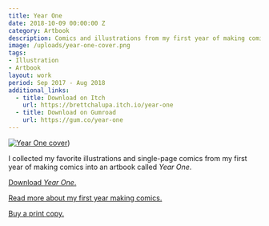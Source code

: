 ```yaml
---
title: Year One
date: 2018-10-09 00:00:00 Z
category: Artbook
description: Comics and illustrations from my first year of making comics.
image: /uploads/year-one-cover.png
tags:
- Illustration
- Artbook
layout: work
period: Sep 2017 - Aug 2018
additional_links:
  - title: Download on Itch
    url: https://brettchalupa.itch.io/year-one
  - title: Download on Gumroad
    url: https://gum.co/year-one
---
```


[![Year One cover](/uploads/year-one-cover.png)](https://brettsjournal.files.wordpress.com/2018/10/year-one.pdf))

I collected my favorite illustrations and single-page comics from my first year
of making comics into an artbook called _Year One_.

[Download _Year
One_.](https://brettsjournal.files.wordpress.com/2018/10/year-one.pdf)

[Read more about my first year making
comics.](https://journal.brettchalupa.com/2018/10/09/reflecting-on-a-year-of-making-comics/)

[Buy a print copy.](https://shop.brettchalupa.com/product/year-one)
